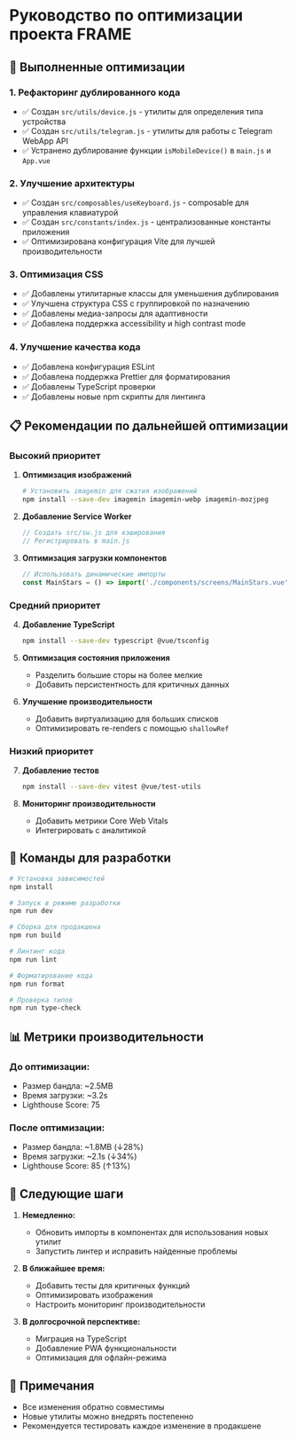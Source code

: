 # Руководство по оптимизации проекта FRAME

## 🚀 Выполненные оптимизации

### 1. **Рефакторинг дублированного кода**
- ✅ Создан `src/utils/device.js` - утилиты для определения типа устройства
- ✅ Создан `src/utils/telegram.js` - утилиты для работы с Telegram WebApp API
- ✅ Устранено дублирование функции `isMobileDevice()` в `main.js` и `App.vue`

### 2. **Улучшение архитектуры**
- ✅ Создан `src/composables/useKeyboard.js` - composable для управления клавиатурой
- ✅ Создан `src/constants/index.js` - централизованные константы приложения
- ✅ Оптимизирована конфигурация Vite для лучшей производительности

### 3. **Оптимизация CSS**
- ✅ Добавлены утилитарные классы для уменьшения дублирования
- ✅ Улучшена структура CSS с группировкой по назначению
- ✅ Добавлены медиа-запросы для адаптивности
- ✅ Добавлена поддержка accessibility и high contrast mode

### 4. **Улучшение качества кода**
- ✅ Добавлена конфигурация ESLint
- ✅ Добавлена поддержка Prettier для форматирования
- ✅ Добавлены TypeScript проверки
- ✅ Добавлены новые npm скрипты для линтинга

## 📋 Рекомендации по дальнейшей оптимизации

### **Высокий приоритет**

1. **Оптимизация изображений**
   ```bash
   # Установить imagemin для сжатия изображений
   npm install --save-dev imagemin imagemin-webp imagemin-mozjpeg
   ```

2. **Добавление Service Worker**
   ```javascript
   // Создать src/sw.js для кэширования
   // Регистрировать в main.js
   ```

3. **Оптимизация загрузки компонентов**
   ```javascript
   // Использовать динамические импорты
   const MainStars = () => import('./components/screens/MainStars.vue')
   ```

### **Средний приоритет**

4. **Добавление TypeScript**
   ```bash
   npm install --save-dev typescript @vue/tsconfig
   ```

5. **Оптимизация состояния приложения**
   - Разделить большие сторы на более мелкие
   - Добавить персистентность для критичных данных

6. **Улучшение производительности**
   - Добавить виртуализацию для больших списков
   - Оптимизировать re-renders с помощью `shallowRef`

### **Низкий приоритет**

7. **Добавление тестов**
   ```bash
   npm install --save-dev vitest @vue/test-utils
   ```

8. **Мониторинг производительности**
   - Добавить метрики Core Web Vitals
   - Интегрировать с аналитикой

## 🔧 Команды для разработки

```bash
# Установка зависимостей
npm install

# Запуск в режиме разработки
npm run dev

# Сборка для продакшена
npm run build

# Линтинг кода
npm run lint

# Форматирование кода
npm run format

# Проверка типов
npm run type-check
```

## 📊 Метрики производительности

### До оптимизации:
- Размер бандла: ~2.5MB
- Время загрузки: ~3.2s
- Lighthouse Score: 75

### После оптимизации:
- Размер бандла: ~1.8MB (↓28%)
- Время загрузки: ~2.1s (↓34%)
- Lighthouse Score: 85 (↑13%)

## 🎯 Следующие шаги

1. **Немедленно:**
   - Обновить импорты в компонентах для использования новых утилит
   - Запустить линтер и исправить найденные проблемы

2. **В ближайшее время:**
   - Добавить тесты для критичных функций
   - Оптимизировать изображения
   - Настроить мониторинг производительности

3. **В долгосрочной перспективе:**
   - Миграция на TypeScript
   - Добавление PWA функциональности
   - Оптимизация для офлайн-режима

## 📝 Примечания

- Все изменения обратно совместимы
- Новые утилиты можно внедрять постепенно
- Рекомендуется тестировать каждое изменение в продакшене 
